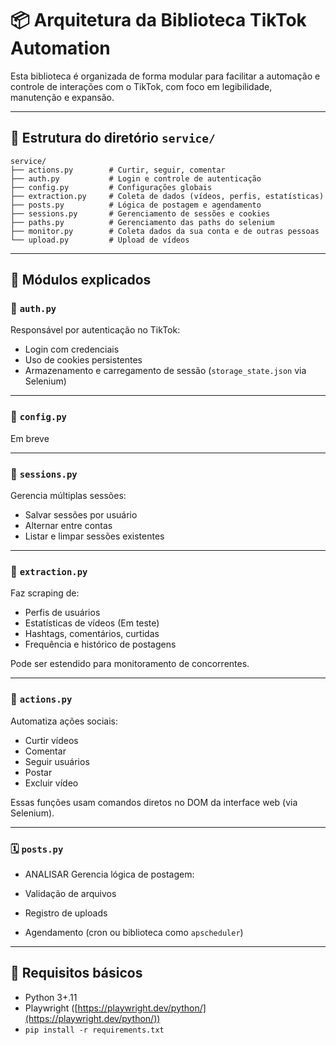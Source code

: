 # 📦 Arquitetura da Biblioteca TikTok Automation

Esta biblioteca é organizada de forma modular para facilitar a automação e controle de interações com o TikTok, com foco em legibilidade, manutenção e expansão.

---

## 📁 Estrutura do diretório `service/`

```
service/
├── actions.py        # Curtir, seguir, comentar
├── auth.py           # Login e controle de autenticação
├── config.py         # Configurações globais
├── extraction.py     # Coleta de dados (vídeos, perfis, estatísticas)
├── posts.py          # Lógica de postagem e agendamento
├── sessions.py       # Gerenciamento de sessões e cookies
├── paths.py          # Gerenciamento das paths do selenium
├── monitor.py        # Coleta dados da sua conta e de outras pessoas 
└── upload.py         # Upload de vídeos
```

---

## 🧹 Módulos explicados

### 🔐 `auth.py`

Responsável por autenticação no TikTok:

* Login com credenciais
* Uso de cookies persistentes
* Armazenamento e carregamento de sessão (`storage_state.json` via Selenium)

---

### 📆 `config.py`

Em breve

---

### 📂 `sessions.py`

Gerencia múltiplas sessões:

* Salvar sessões por usuário
* Alternar entre contas
* Listar e limpar sessões existentes

---

### 🧐 `extraction.py`

Faz scraping de:

* Perfis de usuários
* Estatísticas de vídeos (Em teste)
* Hashtags, comentários, curtidas
* Frequência e histórico de postagens

Pode ser estendido para monitoramento de concorrentes.

---

### 🤖 `actions.py`

Automatiza ações sociais:

* Curtir vídeos
* Comentar
* Seguir usuários
* Postar
* Excluir vídeo

Essas funções usam comandos diretos no DOM da interface web (via Selenium).

---

### 🗓 `posts.py`

* ANALISAR
Gerencia lógica de postagem:

* Validação de arquivos
* Registro de uploads
* Agendamento (cron ou biblioteca como `apscheduler`)

---


## 📀 Requisitos básicos

* Python 3+.11
* Playwright ([https://playwright.dev/python/](https://playwright.dev/python/))
* `pip install -r requirements.txt`
